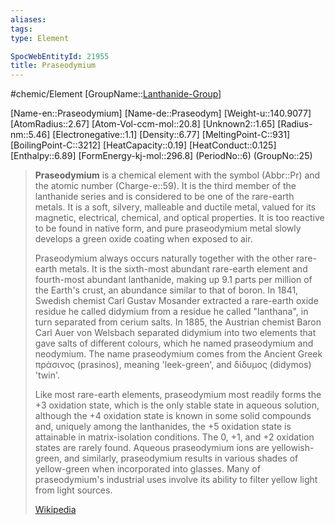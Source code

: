 ```yaml
---
aliases: 
tags: 
type: Element

SpocWebEntityId: 21955
title: Praseodymium
---
```


#chemic/Element 
[GroupName::[Lanthanide-Group](chemic/Elements/Lanthanide-Group.md)]

[Name-en::Praseodymium]
[Name-de::Praseodym]
[Weight-u::140.9077]
[AtomRadius::2.67]
[Atom-Vol-ccm-mol::20.8]
[Unknown2::1.65]
[Radius-nm::5.46]
[Electronegative::1.1]
[Density::6.77]
[MeltingPoint-C::931]
[BoilingPoint-C::3212]
[HeatCapacity::0.19]
[HeatConduct::0.125]
[Enthalpy::6.89]
[FormEnergy-kj-mol::296.8]
(PeriodNo::6)
(GroupNo::25)



> **Praseodymium** is a chemical element with the symbol (Abbr::Pr) and the atomic number (Charge-e::59). It is the third member of the lanthanide series and is considered to be one of the rare-earth metals. It is a soft, silvery, malleable and ductile metal, valued for its magnetic, electrical, chemical, and optical properties. It is too reactive to be found in native form, and pure praseodymium metal slowly develops a green oxide coating when exposed to air.
>
> Praseodymium always occurs naturally together with the other rare-earth metals. It is the sixth-most abundant rare-earth element and fourth-most abundant lanthanide, making up 9.1 parts per million of the Earth's crust, an abundance similar to that of boron. In 1841, Swedish chemist Carl Gustav Mosander extracted a rare-earth oxide residue he called didymium from a residue he called "lanthana", in turn separated from cerium salts. In 1885, the Austrian chemist Baron Carl Auer von Welsbach separated didymium into two elements that gave salts of different colours, which he named praseodymium and neodymium. The name praseodymium comes from the Ancient Greek πράσινος (prasinos), meaning 'leek-green', and δίδυμος (didymos) 'twin'.
>
> Like most rare-earth elements, praseodymium most readily forms the +3 oxidation state, which is the only stable state in aqueous solution, although the +4 oxidation state is known in some solid compounds and, uniquely among the lanthanides, the +5 oxidation state is attainable in matrix-isolation conditions. The 0, +1, and +2 oxidation states are rarely found. Aqueous praseodymium ions are yellowish-green, and similarly, praseodymium results in various shades of yellow-green when incorporated into glasses. Many of praseodymium's industrial uses involve its ability to filter yellow light from light sources.
>
> [Wikipedia](https://en.wikipedia.org/wiki/Praseodymium)

